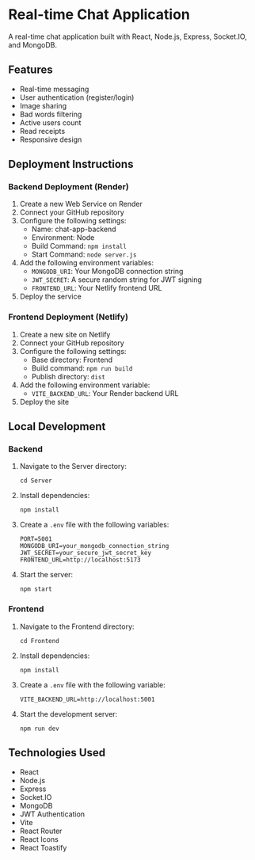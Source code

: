 # Real-time Chat Application

A real-time chat application built with React, Node.js, Express, Socket.IO, and MongoDB.

## Features

- Real-time messaging
- User authentication (register/login)
- Image sharing
- Bad words filtering
- Active users count
- Read receipts
- Responsive design

## Deployment Instructions

### Backend Deployment (Render)

1. Create a new Web Service on Render
2. Connect your GitHub repository
3. Configure the following settings:
   - Name: chat-app-backend
   - Environment: Node
   - Build Command: `npm install`
   - Start Command: `node server.js`
4. Add the following environment variables:
   - `MONGODB_URI`: Your MongoDB connection string
   - `JWT_SECRET`: A secure random string for JWT signing
   - `FRONTEND_URL`: Your Netlify frontend URL
5. Deploy the service

### Frontend Deployment (Netlify)

1. Create a new site on Netlify
2. Connect your GitHub repository
3. Configure the following settings:
   - Base directory: Frontend
   - Build command: `npm run build`
   - Publish directory: `dist`
4. Add the following environment variable:
   - `VITE_BACKEND_URL`: Your Render backend URL
5. Deploy the site

## Local Development

### Backend

1. Navigate to the Server directory:
   ```
   cd Server
   ```

2. Install dependencies:
   ```
   npm install
   ```

3. Create a `.env` file with the following variables:
   ```
   PORT=5001
   MONGODB_URI=your_mongodb_connection_string
   JWT_SECRET=your_secure_jwt_secret_key
   FRONTEND_URL=http://localhost:5173
   ```

4. Start the server:
   ```
   npm start
   ```

### Frontend

1. Navigate to the Frontend directory:
   ```
   cd Frontend
   ```

2. Install dependencies:
   ```
   npm install
   ```

3. Create a `.env` file with the following variable:
   ```
   VITE_BACKEND_URL=http://localhost:5001
   ```

4. Start the development server:
   ```
   npm run dev
   ```

## Technologies Used

- React
- Node.js
- Express
- Socket.IO
- MongoDB
- JWT Authentication
- Vite
- React Router
- React Icons
- React Toastify 
